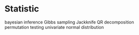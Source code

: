# Statistic

bayesian inference
Gibbs sampling
Jackknife
QR decomposition
permutation testing
univariate normal distribution
